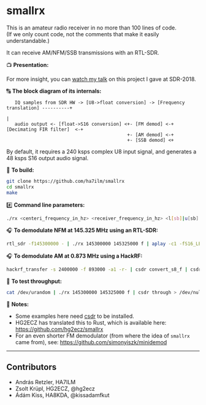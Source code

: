 # smallrx

This is an amateur radio receiver in no more than 100 lines of code.  
(If we only count code, not the comments that make it easily understandable.)

It can receive AM/NFM/SSB transmissions with an RTL-SDR.

:tv: **Presentation:**

For more insight, you can [watch my talk](https://www.youtube.com/watch?v=-QERqK1XAy0) on this project I gave at SDR-2018.

:capital_abcd: **The block diagram of its internals:**

```                       
   IQ samples from SDR HW -> [U8->float conversion] -> [Frequency translation] ----------+
                                                                                         |
   audio output <- [float->S16 conversion] <+- [FM demod] <-+ [Decimating FIR filter]  <-+
                                            +- [AM demod] <-+
                                            +- [SSB demod] <+
```

By default, it requires a 240 ksps complex U8 input signal, and generates a 48 ksps S16 output audio signal.

:hammer: **To build:**
```bash
git clone https://github.com/ha7ilm/smallrx
cd smallrx
make
```

:hash: **Command line parameters:**
```bash
./rx <centeri_frequency_in_hz> <receiver_frequency_in_hz> <l[sb]|u[sb]|a[m]|f[m]>
```

:headphones: **To demodulate NFM at 145.325 MHz using an RTL-SDR:**
```bash
rtl_sdr -f145300000 - | ./rx 145300000 145325000 f | aplay -c1 -fS16_LE -r48000
```

:headphones: **To demodulate AM at 0.873 MHz using a HackRF:**
```bash
hackrf_transfer -s 2400000 -f 893000 -a1 -r- | csdr convert_s8_f | csdr fir_decimate_cc 10 | csdr gain_ff 30 | csdr convert_f_u8 | ./rx 893000 873000 a | mplayer -cache 1024 -quiet -rawaudio samplesize=2:channels=1:rate=48000 -demuxer rawaudio -
```

:rocket: **To test throughput:**
```bash
cat /dev/urandom | ./rx 145300000 145325000 f | csdr through > /dev/null
```

:blue_book: **Notes:**

* Some examples here need [csdr](https://github.com/simonyiszk/csdr) to be installed.
* HG2ECZ has translated this to Rust, which is available here: https://github.com/hg2ecz/smallrx
* For an even shorter FM demodulator (from where the idea of `smallrx` came from), see: https://github.com/simonyiszk/minidemod

----

## Contributors

- András Retzler, HA7ILM
- Zsolt Krüpl, HG2ECZ, @hg2ecz
- Ádám Kiss, HA8KDA, @kissadamfkut
